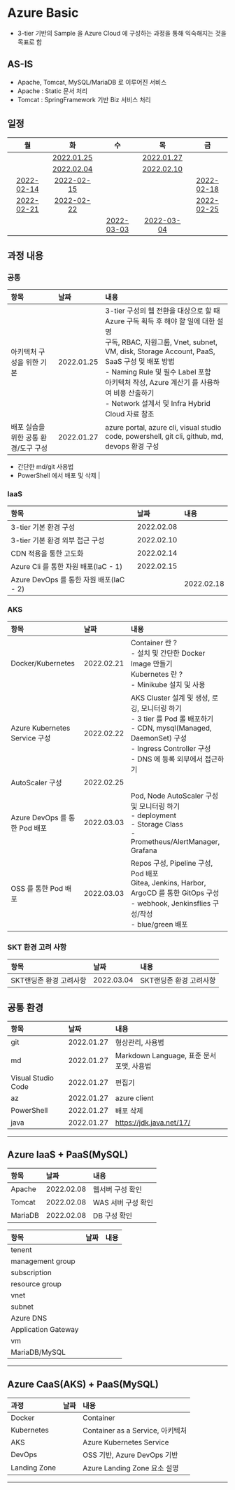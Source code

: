 # Azure Basic

- 3-tier 기반의 Sample 을 Azure Cloud 에 구성하는 과정을 통해 익숙해지는 것을 목표로 함

## AS-IS
- Apache, Tomcat, MySQL/MariaDB 로 이루어진 서비스
- Apache : Static 문서 처리
- Tomcat : SpringFramework 기반 Biz 서비스 처리

## 일정
| 월 | 화 | 수 | 목 | 금 |
|:---:|:---:|:---:|:---:|:---:|
| | [2022.01.25](./meetings/2022-04-02.md) | | [2022.01.27](./meetings/2022-01-27.md) | |
| | [2022.02.04](./meetings/2022-02-04.md) | | [2022.02.10](./meetings/2022-02-10.md) | |
| [2022-02-14](./meetings/2022-02-14.md) | [2022-02-15](./meetings/2022-02-15.md) | | | [2022-02-18](./meetings/2022-02-18.md) |  
| [2022-02-21](./meetings/2022-02-21.md) | [2022-02-22](./meetings/2022-02-22.md) | | | [2022-02-25](./meetings/2022-02-25.md) | 
| | | [2022-03-03](./meetings/2022-03-03.md) | [2022-03-04](./meetings/2022-02-04.md) |

## 과정 내용
### 공통
| 항목 | 날짜 | 내용 | 
|:---|:---|:---|  
| 아키텍처 구성을 위한 기본 | 2022.01.25 | 3-tier 구성의 웹 전환을 대상으로 할 때 Azure 구독 획득 후 해야 할 일에 대한 설명 </br> 구독, RBAC, 자원그룹, Vnet, subnet, VM, disk, Storage Account, PaaS, SaaS 구성 및 배포 방법 </br>  - Naming Rule 및 필수 Label 포함 </br> 아키텍처 작성, Azure 계산기 를 사용하여 비용 산출하기 </br> - Network 설계서 및 Infra Hybrid Cloud 자료 참조 |  
| 배포 실습을 위한 공통 환경/도구 구성 | 2022.01.27 | azure portal, azure cli, visual studio code, powershell, git cli, github, md, devops 환경 구성 </br>
- 간단한 md/git 사용법 </br>
- PowerShell 에서 배포 및 삭제 |  

### IaaS
| 항목 | 날짜 | 내용 | 
|:---|:---|:---|  
| 3-tier 기본 환경 구성 | 2022.02.08 | |
| 3-tier 기본 환경 외부 접근 구성 | 2022.02.10 | |
| CDN 적용을 통한 고도화 | 2022.02.14 | | 
| Azure Cli 를 통한 자원 배포(IaC - 1) | 2022.02.15 | |    
| Azure DevOps 를 통한 자원 배포(IaC - 2) | | 2022.02.18 |  

### AKS
| 항목 | 날짜 | 내용 | 
|:---|:---|:---|  
| Docker/Kubernetes | 2022.02.21 | Container 란 ? </br> - 설치 및 간단한 Docker Image 만들기 </br> Kubernetes 란 ? </br> - Minikube 설치 및 사용 |
| Azure Kubernetes Service 구성 | 2022.02.22 | AKS Cluster 설계 및 생성, 로깅, 모니터링 하기 </br> - 3 tier 를 Pod 롤 배포하기 </br> - CDN, mysql(Managed, DaemonSet) 구성 </br> - Ingress Controller 구성 </br>- DNS 에 등록 외부에서 접근하기 |
| AutoScaler 구성 | 2022.02.25 | |
| Azure DevOps 를 통한 Pod 배포 | 2022.03.03 | Pod, Node AutoScaler 구성 및 모니터링 하기 </br> - deployment </br> - Storage Class </br> - Prometheus/AlertManager, Grafana |  
| OSS 를 통한 Pod 배포 | 2022.03.03 | Repos 구성, Pipeline 구성, Pod 배포 </br> Gitea, Jenkins, Harbor, ArgoCD 를 통한 GitOps 구성 </br> - webhook, Jenkinsflies 구성/작성 </br> - blue/green 배포 |

### SKT 환경 고려 사항
| 항목 | 날짜 | 내용 | 
|:---|:---|:---|  
| SKT랜딩존 환경 고려사항 | 2022.03.04 | SKT랜딩존 환경 고려사항 |

## 공통 환경  
| 항목 | 날짜 | 내용 | 
|:---|:---|:---|  
| git | 2022.01.27 | 형상관리, 사용법 |  
| md | 2022.01.27 | Markdown Language, 표준 문서 포맷, 사용법 |  
| Visual Studio Code | 2022.01.27 | 편집기 |  
| az | 2022.01.27 | azure client |  
| PowerShell | 2022.01.27 | 배포 삭제 |  
| java | 2022.01.27 |  https://jdk.java.net/17/ |


---

## Azure IaaS + PaaS(MySQL)  
| 항목 | 날짜 | 내용 |  
|:---|:---|:---|  
| Apache | 2022.02.08 | 웹서버 구성 확인 |
| Tomcat | 2022.02.08 | WAS 서버 구성 확인 | 
| MariaDB | 2022.02.08 | DB 구성 확인 | 

| 항목 | 날짜 | 내용 |
|:---|:---|:---| 
| tenent | | | 
| management group | | | 
| subscription | | | 
| resource group | | | 
| vnet | | | 
| subnet | | | 
| Azure DNS | | |  
| Application Gateway | | | 
| vm | | | 
| MariaDB/MySQL | | |  

---

## Azure CaaS(AKS) + PaaS(MySQL)  
| 과정 | 날짜 | 내용 |
|:---|:---|:---|  
| Docker | | Container |
| Kubernetes | | Container as a Service, 아키텍처 | 
| AKS | | Azure Kubernetes Service | 
| DevOps | | OSS 기반, Azure DevOps 기반 |  
| Landing Zone | | Azure Landing Zone 요소 설명 | 

---
